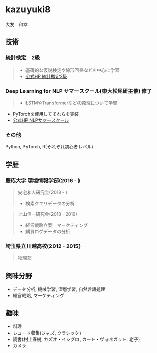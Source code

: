 # kazuyuki8
大友　和幸

## 技術
### 統計検定　2級
> - 基礎的な仮説検定や線形回帰などを中心に学習
> - [公式HP 統計検定2級](https://www.toukei-kentei.jp/about/grade2/)

### Deep Learning for NLP サマースクール(東大松尾研主催) 修了
> - LSTMやTransformerなどの原理について学習
- PyTorchを使用してそれらを実装
- [公式HP NLPサマースクール](https://deeplearning.jp/deep-learning-for-nlp-2020s/)

### その他
Python, PyTorch, R(それぞれ初心者レベル)

## 学歴

### 慶応大学 環境情報学部(2016 - )

> 安宅和人研究会(2018 - )
>  - 検索クエリデータの分析

> 上山信一研究会(2018 - 2019)
>  - 経営戦略立案　マーケティング
>  - 購買ログデータの分析

### 埼玉県立川越高校(2012 - 2015)
> 物理部

## 興味分野
- データ分析, 機械学習, 深層学習, 自然言語処理
- 経営戦略, マーケティング

## 趣味

- 料理
- レコード収集(ジャズ, クラシック)
- 読書(村上春樹, カズオ・イシグロ, カート・ヴォネガット, 老子)
- カメラ
